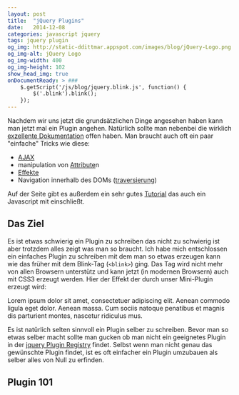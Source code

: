 ```yaml
---
layout: post
title:  "jQuery Plugins"
date:   2014-12-08
categories: javascript jquery
tags: jquery plugin
og_img: http://static-ddittmar.appspot.com/images/blog/jQuery-Logo.png
og_img-alt: jQuery Logo
og_img-width: 400
og_img-height: 102
show_head_img: true
onDocumentReady: > ###
    $.getScript('/js/blog/jquery.blink.js', function() {
        $('.blink').blink();
    });
---
```

Nachdem wir uns jetzt die grundsätzlichen Dinge angesehen haben kann man jetzt mal ein Plugin angehen. Natürlich sollte man nebenbei die wirklich [exzellente Dokumentation](http://api.jquery.com/) offen haben. Man braucht auch oft ein paar "einfache" Tricks wie diese:

- [AJAX](http://api.jquery.com/category/ajax/)
- manipulation von [Attribute](http://api.jquery.com/category/attributes/)n
- [Effekte](http://api.jquery.com/category/effects/)
- Navigation innerhalb des DOMs ([traversierung](http://api.jquery.com/category/traversing/))

Auf der Seite gibt es außerdem ein sehr gutes [Tutorial](http://learn.jquery.com/) das auch ein Javascript mit einschließt.

## Das Ziel

Es ist etwas schwierig ein Plugin zu schreiben das nicht zu schwierig ist aber trotzdem alles zeigt was man so braucht. Ich habe mich entschlossen ein einfaches Plugin zu schreiben mit dem man so etwas erzeugen kann wie das früher mit dem Blink-Tag (`<blink>`) ging. Das Tag wird nicht mehr von allen Browsern unterstütz und kann jetzt (in modernen Browsern) auch mit CSS3 erzeugt werden. Hier der Effekt der durch unser Mini-Plugin erzeugt wird:

<p class="blink">Lorem ipsum dolor sit amet, consectetuer adipiscing elit. Aenean commodo ligula eget dolor. Aenean massa. Cum sociis natoque penatibus et magnis dis parturient montes, nascetur ridiculus mus.</p>

Es ist natürlich selten sinnvoll ein Plugin selber zu schreiben. Bevor man so etwas selber macht sollte man gucken ob man nicht ein geeignetes Plugin in der [jquery Plugin Registry](http://plugins.jquery.com/) findet. Selbst wenn man nicht genau das gewünschte Plugin findet, ist es oft einfacher ein Plugin umzubauen als selber alles von Null zu erfinden.

## Plugin 101
